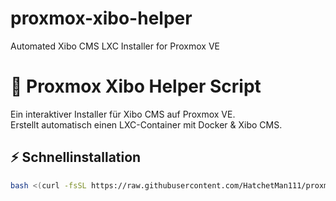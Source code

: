 # proxmox-xibo-helper
Automated Xibo CMS LXC Installer for Proxmox VE
# 🧩 Proxmox Xibo Helper Script

Ein interaktiver Installer für Xibo CMS auf Proxmox VE.  
Erstellt automatisch einen LXC-Container mit Docker & Xibo CMS.

## ⚡ Schnellinstallation
```bash
bash <(curl -fsSL https://raw.githubusercontent.com/HatchetMan111/proxmox-xibo-helper/edit/main/xibo-proxmox-helper.sh)
